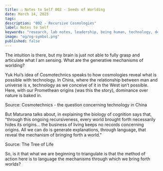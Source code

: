 ```yaml
---
title: ❏ Notes to Self 002 - Seeds of Worlding
date: March 14, 2023
tags:
description: "002 - Recursive Cosmologies"
label: Notes to Self
keywords: "research, lab notes, leadership, being human, technology, design, cosmology, worlding"
image: "og/og-symbol.png"
published: false
---
```


The intuition is there, but my brain is just not able to fully grasp and articulate what I am sensing. What are the generative mechanisms of worlding?

Yuk Hui’s idea of Cosmotechnics speaks to how cosmologies reveal what is possible with technology. In China, where the relationship between man and universe is x, technology as we conceive of it in the West isn’t possible. Here, with our Promethean origins (was this the story), dominance over nature is baked in.

Source: Cosmotechnics - the question concerning technology in China

But Maturana talks about, in explaining the biology of cognition says that, “through this ongoing recursiveness, every world brought forth necessarily hides its origins… the business of living keeps no records concerning origins. All we can do is generate explanations, through language, that reveal the mechanism of bringing forth a world.”

Source: The Tree of Life

So, is it that what we are beginning to triangulate is that the method of action here is to language the mechanisms through which we bring forth worlds?
